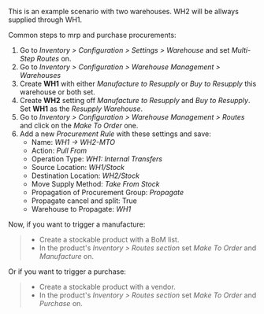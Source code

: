 This is an example scenario with two warehouses. WH2 will be allways
supplied through WH1.

Common steps to mrp and purchase procurements:

1.  Go to *Inventory \> Configuration \> Settings \> Warehouse* and set
    *Multi-Step Routes* on.
2.  Go to *Inventory \> Configuration \> Warehouse Management \>
    Warehouses*
3.  Create **WH1** with either *Manufacture to Resupply* or *Buy to
    Resupply* this warehouse or both set.
4.  Create **WH2** setting off *Manufacture to Resupply* and *Buy to
    Resupply*. Set **WH1** as the *Resupply Warehouse*.
5.  Go to *Inventory \> Configuration \> Warehouse Management \> Routes*
    and click on the *Make To Order* one.
6.  Add a new *Procurement Rule* with these settings and save:
    - Name: *WH1 -\> WH2-MTO*
    - Action: *Pull From*
    - Operation Type: *WH1: Internal Transfers*
    - Source Location: *WH1/Stock*
    - Destination Location: *WH2/Stock*
    - Move Supply Method: *Take From Stock*
    - Propagation of Procurement Group: *Propagate*
    - Propagate cancel and split: True
    - Warehouse to Propagate: *WH1*

Now, if you want to trigger a manufacture:

> - Create a stockable product with a BoM list.
> - In the product's *Inventory \> Routes section* set *Make To Order*
>   and *Manufacture* on.

Or if you want to trigger a purchase:

> - Create a stockable product with a vendor.
> - In the product's *Inventory \> Routes section* set *Make To Order*
>   and *Purchase* on.

